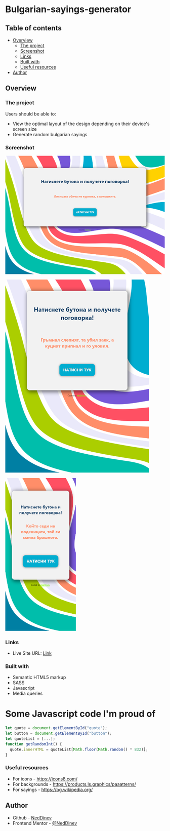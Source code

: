 # Bulgarian-sayings-generator
## Table of contents

- [Overview](#overview)
  - [The project](#the-project)
  - [Screenshot](#screenshot)
  - [Links](#links)
  - [Built with](#built-with)
  - [Useful resources](#useful-resources)
- [Author](#author)

## Overview

### The project

Users should be able to:

- View the optimal layout of the design depending on their device's screen size
- Generate random bulgarian sayings

### Screenshot

![](./Bulgarian-sayings-generator/design/pc.png)

![](./Bulgarian-sayings-generator/design/tablet.png)

![](./Bulgarian-sayings-generator/design/mobile.png)

### Links

- Live Site URL: [Link](https://bulgarian-sayings-generator.vercel.app/)

### Built with

- Semantic HTML5 markup
- SASS
- Javascript
- Media queries

<h1>Some Javascript code I'm proud of</h1>

```js
let quote = document.getElementById("quote");
let button = document.getElementById("button");
let quoteList = [...];
function getRandomInt() {
  quote.innerHTML = quoteList[Math.floor(Math.random() * 832)];
}
```
### Useful resources
- For icons - https://icons8.com/
- For backgrounds - https://products.ls.graphics/paaatterns/
- For sayings - https://bg.wikipedia.org/

## Author

- Github - [NedDinev](https://www.github.com/neddinev)
- Frontend Mentor - [@NedDinev](https://www.frontendmentor.io/profile/neddinev)
